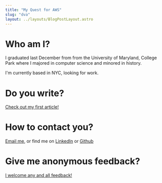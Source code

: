 ```yaml
---
title: "My Quest for AWS"
slug: "dva"
layout: ../layouts/BlogPostLayout.astro
---
```


# Who am I?

I graduated last December from from the University of Maryland, College Park where I majored in computer science and minored in history.

I'm currently based in NYC, looking for work.

# Do you write?

[Check out my first article!](https://rishi.ag/dva/)

# How to contact you?

[Email me](mailto:rishiagrawal2002@gmail.com), or find me on [LinkedIn](https://www.linkedin.com/in/rishi-nitin-agrawal-004026261/) or [Github](https://github.com/banflam)

# Give me anonymous feedback?

[I welcome any and all feedback!](https://rishi.ag/fb/)
